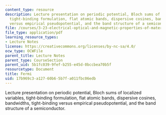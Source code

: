 ```yaml
---
content_type: resource
description: Lecture presentation on periodic potential, Bloch sums of localized variables,
  tight-binding formulation, flat atomic bands, dispersive cosines, bandwidths, tight-binding
  versus empirical pseudopotential, and the band structure of a semiconductor.
file: /courses/3-23-electrical-optical-and-magnetic-properties-of-materials-fall-2007/17b969c3a12760b65b7fa011fbc06edb_clean11.pdf
file_type: application/pdf
learning_resource_types:
- Lecture Notes
license: https://creativecommons.org/licenses/by-nc-sa/4.0/
ocw_type: OCWFile
parent_title: Lecture Notes
parent_type: CourseSection
parent_uid: 5b1fc039-9fef-b255-e45d-0bccbea70b5f
resourcetype: Document
title: Fermi
uid: 17b969c3-a127-60b6-5b7f-a011fbc06edb
---
```

Lecture presentation on periodic potential, Bloch sums of localized variables, tight-binding formulation, flat atomic bands, dispersive cosines, bandwidths, tight-binding versus empirical pseudopotential, and the band structure of a semiconductor.